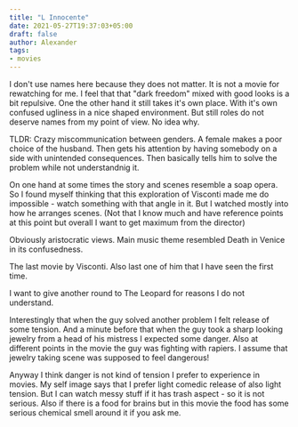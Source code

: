 ```yaml
---
title: "L Innocente"
date: 2021-05-27T19:37:03+05:00
draft: false
author: Alexander
tags:
- movies
---
```


I don't use names here because they does not matter.
It is not a movie for rewatching for me.
I feel that that "dark freedom" mixed with good looks is a bit repulsive.
One the other hand it still takes it's own place.
With it's own confused ugliness in a nice shaped environment.
But still roles do not deserve names from my point of view.
No idea why.

TLDR: Crazy miscommunication between genders. A female makes a poor choice of the husband. Then gets his attention by having somebody on a side with unintended consequences. Then basically tells him to solve the problem while not understandnig it.

On one hand at some times the story and scenes resemble a soap opera.
So I found myself thinking that this exploration of Visconti made me do impossible - watch something with that angle in it.
But I watched mostly into how he arranges scenes.
(Not that I know much and have reference points at this point but overall I want to get maximum from the director)

Obviously aristocratic views.
Main music theme resembled Death in Venice in its confusedness.

The last movie by Visconti.
Also last one of him that I have seen the first time.

I want to give another round to The Leopard for reasons I do not understand.

Interestingly that when the guy solved another problem I felt release of some tension.
And a minute before that when the guy took a sharp looking jewelry from a head of his mistress I expected some danger.
Also at different points in the movie the guy was fighting with rapiers.
I assume that jewelry taking scene was supposed to feel dangerous!

Anyway I think danger is not kind of tension I prefer to experience in movies.
My self image says that I prefer light comedic release of also light tension.
But I can watch messy stuff if it has trash aspect - so it is not serious.
Also if there is a food for brains but in this movie the food has some serious chemical smell around it if you ask me.
